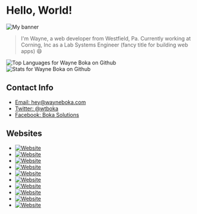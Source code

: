 # Hello, World!

![My banner](https://github.com/wboka/brand/raw/master/2019/facebook_cover_photo_1.png)

> I'm Wayne, a web developer from Westfield, Pa. Currently working at Corning, Inc as a Lab Systems Engineer (fancy title for building web apps) :smile:

<span>
<img src="https://github-readme-stats.vercel.app/api/top-langs/?username=wboka&theme=calm" alt="Top Languages for Wayne Boka on Github" />
</span>
<span>
  <img src="https://github-readme-stats.vercel.app/api/?username=wboka&theme=calm&show_icons=true" alt="Stats for Wayne Boka on Github" />
</span>

## Contact Info

- [Email: hey@wayneboka.com](mailto:hey@wayneboka.com)
- [Twitter: @wtboka](https://www.twitter.com/wtboka)
- [Facebook: Boka Solutions](https://www.facebook.com/BokaSolutions)

## Websites

- [![Website](https://img.shields.io/website?down_color=red&down_message=down&label=Boka+Solutions&logo=vercel&style=for-the-badge&up_color=green&up_message=up&url=https%3A%2F%2Fwww.bokasolutions.com)](https://www.bokasolutions.com)
- [![Website](https://img.shields.io/website?down_color=red&down_message=down&label=My%20Blog&logo=vercel&style=for-the-badge&up_color=green&up_message=up&url=https%3A%2F%2Fblog.bokasolutions.com)](https://blog.bokasolutions.com)
- [![Website](https://img.shields.io/website?down_color=red&down_message=down&label=Icebreakers%20Hockey&logo=vercel&style=for-the-badge&up_color=green&up_message=up&url=https%3A%2F%2Fwww.icebreakershockey.com)](https://www.icebreakershockey.com)
- [![Website](https://img.shields.io/website?down_color=red&down_message=down&label=Tioga%20Dems%202&logo=vercel&style=for-the-badge&up_color=green&up_message=up&url=https%3A%2F%2Ftiogadems.vercel.app)](https://tiogadems.vercel.app)
- [![Website](https://img.shields.io/website?down_color=red&down_message=down&label=Trivia%20Games&logo=vercel&style=for-the-badge&up_color=green&up_message=up&url=https%3A%2F%2Ftrivia-games.vercel.app)](https://trivia-games.vercel.app)
- [![Website](https://img.shields.io/website?down_color=red&down_message=down&label=Funeral%20Home&logo=vercel&style=for-the-badge&up_color=green&up_message=up&url=https%3A%2F%2Ffuneral-home.vercel.app)](https://funeral-home.vercel.app)
- [![Website](https://img.shields.io/website?down_color=red&down_message=down&label=Sort2Sustain&logo=vercel&style=for-the-badge&up_color=green&up_message=up&url=https%3A%2F%2F5s.bokasolutions.com)](https://5s.bokasolutions.com)
- [![Website](https://img.shields.io/website?down_color=red&down_message=down&label=Exercise&logo=vercel&style=for-the-badge&up_color=green&up_message=up&url=https%3A%2F%2Fexercise.now.sh)](https://exercise.now.sh)
- [![Website](https://img.shields.io/website?down_color=red&down_message=down&label=myPass&logo=vercel&style=for-the-badge&up_color=green&up_message=up&url=https%3A%2F%2Fmypass.bokasolutions.com)](https://mypass.bokasolutions.com)
- [![Website](https://img.shields.io/website?down_color=red&down_message=down&label=Just+the+Weather&logo=vercel&style=for-the-badge&up_color=green&up_message=up&url=https%3A%2F%2Fjusttheweather.vercel.app)](https://JustTheWeather.vercel.app)
